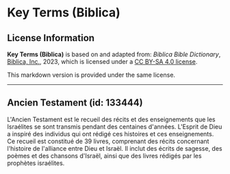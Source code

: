 # Key Terms (Biblica)

## License Information

**Key Terms (Biblica)** is based on and adapted from: _Biblica Bible Dictionary_, [Biblica, Inc.](https://www.biblica.com/), 2023, which is licensed under a [CC BY-SA 4.0 license](https://creativecommons.org/licenses/by-sa/4.0/legalcode.en).

This markdown version is provided under the same license.



--------------------------------

## Ancien Testament (id: 133444)

L'Ancien Testament est le recueil des récits et des enseignements que les Israélites se sont transmis pendant des centaines d'années. L'Esprit de Dieu a inspiré des individus qui ont rédigé ces histoires et ces enseignements. Ce recueil est constitué de 39 livres, comprenant des récits concernant l'histoire de l'alliance entre Dieu et Israël. Il inclut des écrits de sagesse, des poèmes et des chansons d'Israël, ainsi que des livres rédigés par les prophètes israélites.


